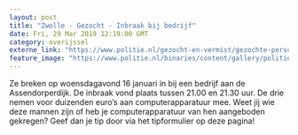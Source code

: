 ```yaml
---
layout: post
title: "Zwolle - Gezocht - Inbraak bij bedrijf"
date: Fri, 29 Mar 2019 12:19:00 GMT
category: overijssel
externe_link: "https://www.politie.nl/gezocht-en-vermist/gezochte-personen/2019/maart/02-inbraak-bij-bedrijf.html"
feature_image: "https://www.politie.nl/binaries/content/gallery/politie/gezocht/verdachten/2019/maart/02-on/2019025716_foto-3.jpg"
---
```


Ze breken op woensdagavond 16 januari in bij een bedrijf aan de Assendorperdijk. De inbraak vond plaats tussen 21.00 en 21.30 uur.
De drie nemen voor duizenden euro’s aan computerapparatuur mee.
Weet jij wie deze mannen zijn of heb je computerapparatuur van hen aangeboden gekregen?
Geef dan je tip door via het tipformulier op deze pagina!
